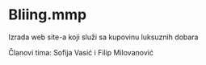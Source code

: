 # Bliing.mmp
Izrada web site-a koji služi sa kupovinu luksuznih dobara

Članovi tima: Sofija Vasić i Filip Milovanović
